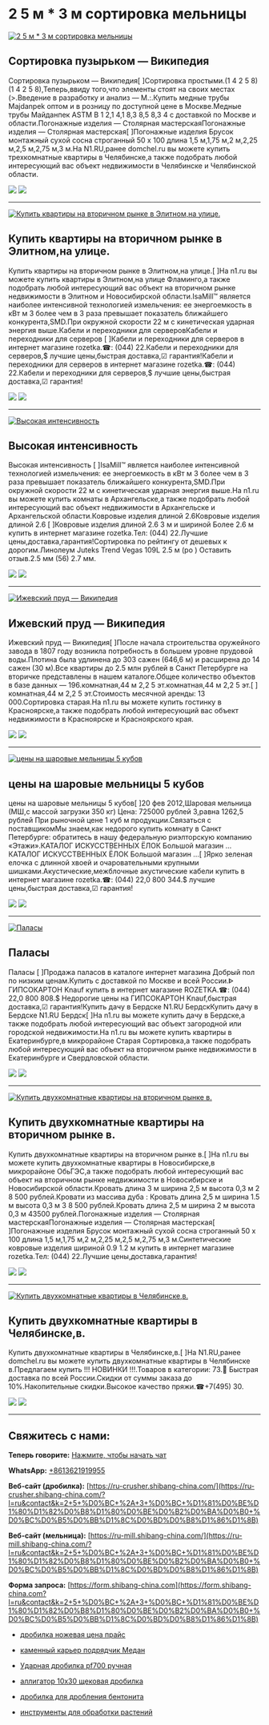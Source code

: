 # 2 5 м * 3 м сортировка мельницы

<a href="https://swt.shibang-china.com/?l=ru&img&k=2+5+%D0%BC+%2A+3+%D0%BC+%D1%81%D0%BE%D1%80%D1%82%D0%B8%D1%80%D0%BE%D0%B2%D0%BA%D0%B0+%D0%BC%D0%B5%D0%BB%D1%8C%D0%BD%D0%B8%D1%86%D1%8B" target="_blank">![2 5 м * 3 м сортировка мельницы](http://static.shibang-china.com/all-800x300/1119.jpg)</a>

## Сортировка пузырьком — Википедия
Сортировка пузырьком — Википедия[ ]Сортировка простыми.(1 4 2 5 8) (1 4 2 5 8),Теперь,ввиду того,что элементы стоят на своих местах (&gt;.Введение в разработку и анализ — М.:.Купить медные трубы Majdanpek оптом и в розницу по доступной цене в Москве.Медные трубы Майданпек ASTM B 1 2,1 4,1 8,3 8,5 8,3 4 с доставкой по Москве и области.Погонажные изделия — Столярная мастерскаяПогонажные изделия — Столярная мастерская[ ]Погонажные изделия Брусок монтажный сухой сосна строганный 50 х 100 длина 1,5 м,1,75 м,2 м,2,25 м,2,5 м,2,75 м,3 м.На N1.RU,ранее domchel.ru вы можете купить трехкомнатные квартиры в Челябинске,а также подобрать любой интересующий вас объект недвижимости в Челябинске и Челябинской области.


<a href="https://whatsapp.shibangsoft.com/WhatsApp.php" target="_blank" title="WhatsApp">![](http://static.shibang-china.com/icon/whatsapp.png)</a> <a href="https://swt.shibang-china.com/?l=ru&icon&k=2+5+%D0%BC+%2A+3+%D0%BC+%D1%81%D0%BE%D1%80%D1%82%D0%B8%D1%80%D0%BE%D0%B2%D0%BA%D0%B0+%D0%BC%D0%B5%D0%BB%D1%8C%D0%BD%D0%B8%D1%86%D1%8B" target="_blank">![](http://static.shibang-china.com/icon/chat-ru.png)</a>

---

<a href="https://swt.shibang-china.com/?l=ru&img&k=2+5+%D0%BC+%2A+3+%D0%BC+%D1%81%D0%BE%D1%80%D1%82%D0%B8%D1%80%D0%BE%D0%B2%D0%BA%D0%B0+%D0%BC%D0%B5%D0%BB%D1%8C%D0%BD%D0%B8%D1%86%D1%8B" target="_blank">![Купить квартиры на вторичном рынке в Элитном,на улице.](http://static.shibang-china.com/all-800x300/1376.jpg)</a>

## Купить квартиры на вторичном рынке в Элитном,на улице.
Купить квартиры на вторичном рынке в Элитном,на улице.[ ]На n1.ru вы можете купить квартиры в Элитном,на улице Фламинго,а также подобрать любой интересующий вас объект на вторичном рынке недвижимости в Элитном и Новосибирской области.IsaMill™ является наиболее интенсивной технологией измельчения: ее энергоемкость в кВт м 3 более чем в 3 раза превышает показатель ближайшего конкурента,SMD.При окружной скорости 22 м с кинетическая ударная энергия выше.Кабели и переходники для серверовКабели и переходники для серверов [ ]Кабели и переходники для серверов в интернет магазине rozetka.☎: (044) 22.Кабели и переходники для серверов,$ лучшие цены,быстрая доставка,☑ гарантия!Кабели и переходники для серверов в интернет магазине rozetka.☎: (044) 22.Кабели и переходники для серверов,$ лучшие цены,быстрая доставка,☑ гарантия!


<a href="https://whatsapp.shibangsoft.com/WhatsApp.php" target="_blank" title="WhatsApp">![](http://static.shibang-china.com/icon/whatsapp.png)</a> <a href="https://swt.shibang-china.com/?l=ru&icon&k=2+5+%D0%BC+%2A+3+%D0%BC+%D1%81%D0%BE%D1%80%D1%82%D0%B8%D1%80%D0%BE%D0%B2%D0%BA%D0%B0+%D0%BC%D0%B5%D0%BB%D1%8C%D0%BD%D0%B8%D1%86%D1%8B" target="_blank">![](http://static.shibang-china.com/icon/chat-ru.png)</a>

---

<a href="https://swt.shibang-china.com/?l=ru&img&k=2+5+%D0%BC+%2A+3+%D0%BC+%D1%81%D0%BE%D1%80%D1%82%D0%B8%D1%80%D0%BE%D0%B2%D0%BA%D0%B0+%D0%BC%D0%B5%D0%BB%D1%8C%D0%BD%D0%B8%D1%86%D1%8B" target="_blank">![Высокая интенсивность](http://static.shibang-china.com/all-800x300/1263.jpg)</a>

## Высокая интенсивность
Высокая интенсивность [ ]IsaMill™ является наиболее интенсивной технологией измельчения: ее энергоемкость в кВт м 3 более чем в 3 раза превышает показатель ближайшего конкурента,SMD.При окружной скорости 22 м с кинетическая ударная энергия выше.На n1.ru вы можете купить комнаты в Архангельске,а также подобрать любой интересующий вас объект недвижимости в Архангельске и Архангельской области.Ковровые изделия длиной 2.6Ковровые изделия длиной 2.6 [ ]Ковровые изделия длиной 2.6 3 м и шириной Более 2.6 м купить в интернет магазине rozetka.Тел: (044) 22.Лучшие цены,доставка,гарантия!Сортировка по рейтингу от дешевых к дорогим.Линолеум Juteks Trend Vegas 109L 2.5 м (po ) Оставить отзыв.2.5 мм (56) 2.7 мм.


<a href="https://whatsapp.shibangsoft.com/WhatsApp.php" target="_blank" title="WhatsApp">![](http://static.shibang-china.com/icon/whatsapp.png)</a> <a href="https://swt.shibang-china.com/?l=ru&icon&k=2+5+%D0%BC+%2A+3+%D0%BC+%D1%81%D0%BE%D1%80%D1%82%D0%B8%D1%80%D0%BE%D0%B2%D0%BA%D0%B0+%D0%BC%D0%B5%D0%BB%D1%8C%D0%BD%D0%B8%D1%86%D1%8B" target="_blank">![](http://static.shibang-china.com/icon/chat-ru.png)</a>

---

<a href="https://swt.shibang-china.com/?l=ru&img&k=2+5+%D0%BC+%2A+3+%D0%BC+%D1%81%D0%BE%D1%80%D1%82%D0%B8%D1%80%D0%BE%D0%B2%D0%BA%D0%B0+%D0%BC%D0%B5%D0%BB%D1%8C%D0%BD%D0%B8%D1%86%D1%8B" target="_blank">![Ижевский пруд — Википедия](http://static.shibang-china.com/all-800x300/930.jpg)</a>

## Ижевский пруд — Википедия
Ижевский пруд — Википедия[ ]После начала строительства оружейного завода в 1807 году возникла потребность в большем уровне прудовой воды.Плотина была удлинена до 303 сажен (646,6 м) и расширена до 14 сажен (30 м).Все квартиры до 2.5 млн рублей в Санкт Петербурге на вторичке представлены в нашем каталоге.Общее количество объектов в базе данных — 196.комнатная,44 м 2,2 5 эт.комнатная,44 м 2,2 5 эт.[ ] комнатная,44 м 2,2 5 эт.Стоимость месячной аренды: 13 000.Сортировка старая.На n1.ru вы можете купить гостинку в Красноярске,а также подобрать любой интересующий вас объект недвижимости в Красноярске и Красноярского края.


<a href="https://whatsapp.shibangsoft.com/WhatsApp.php" target="_blank" title="WhatsApp">![](http://static.shibang-china.com/icon/whatsapp.png)</a> <a href="https://swt.shibang-china.com/?l=ru&icon&k=2+5+%D0%BC+%2A+3+%D0%BC+%D1%81%D0%BE%D1%80%D1%82%D0%B8%D1%80%D0%BE%D0%B2%D0%BA%D0%B0+%D0%BC%D0%B5%D0%BB%D1%8C%D0%BD%D0%B8%D1%86%D1%8B" target="_blank">![](http://static.shibang-china.com/icon/chat-ru.png)</a>

---

<a href="https://swt.shibang-china.com/?l=ru&img&k=2+5+%D0%BC+%2A+3+%D0%BC+%D1%81%D0%BE%D1%80%D1%82%D0%B8%D1%80%D0%BE%D0%B2%D0%BA%D0%B0+%D0%BC%D0%B5%D0%BB%D1%8C%D0%BD%D0%B8%D1%86%D1%8B" target="_blank">![цены на шаровые мельницы 5 кубов](http://static.shibang-china.com/all-800x300/515.jpg)</a>

## цены на шаровые мельницы 5 кубов
цены на шаровые мельницы 5 кубов[ ]20 фев 2012,Шаровая мельница (МШ,с массой загрузки 350 кг) Цена: 725000 рублей 3,равна 1262,5 рублей При рыночной цене 1 куб м продукции.Связаться с поставщикомМы знаем,как недорого купить комнату в Санкт Петербурге: обратитесь в нашу федеральную риэлторскую компанию &#171;Этажи&#187;.КАТАЛОГ ИСКУССТВЕННЫХ ЁЛОК Большой магазин …КАТАЛОГ ИСКУССТВЕННЫХ ЁЛОК Большой магазин …[ ]Ярко зеленая елочка с длинной хвоей и очаровательными крупными шишками.Акустические,межблочные акустические кабели купить в интернет магазине rozetka.☎: (044) 22,0 800 344.$ лучшие цены,быстрая доставка,☑ гарантия!


<a href="https://whatsapp.shibangsoft.com/WhatsApp.php" target="_blank" title="WhatsApp">![](http://static.shibang-china.com/icon/whatsapp.png)</a> <a href="https://swt.shibang-china.com/?l=ru&icon&k=2+5+%D0%BC+%2A+3+%D0%BC+%D1%81%D0%BE%D1%80%D1%82%D0%B8%D1%80%D0%BE%D0%B2%D0%BA%D0%B0+%D0%BC%D0%B5%D0%BB%D1%8C%D0%BD%D0%B8%D1%86%D1%8B" target="_blank">![](http://static.shibang-china.com/icon/chat-ru.png)</a>

---

<a href="https://swt.shibang-china.com/?l=ru&img&k=2+5+%D0%BC+%2A+3+%D0%BC+%D1%81%D0%BE%D1%80%D1%82%D0%B8%D1%80%D0%BE%D0%B2%D0%BA%D0%B0+%D0%BC%D0%B5%D0%BB%D1%8C%D0%BD%D0%B8%D1%86%D1%8B" target="_blank">![Паласы](http://static.shibang-china.com/all-800x300/269.jpg)</a>

## Паласы
Паласы [ ]Продажа паласов в каталоге интернет магазина Добрый пол по низким ценам.Купить с доставкой по Москве и всей России.ᐈ ГИПСОКАРТОН Knauf купить в интернет магазине ROZETKA.☎: (044) 22,0 800 808.$ Недорогие цены на ГИПСОКАРТОН Knauf,быстрая доставка,☑ гарантия!Купить дачу в Бердске N1.RU БердскКупить дачу в Бердске N1.RU Бердск[ ]На n1.ru вы можете купить дачу в Бердске,а также подобрать любой интересующий вас объект загородной или городской недвижимости.На n1.ru вы можете купить квартиры в Екатеринбурге,в микрорайоне Старая Сортировка,а также подобрать любой интересующий вас объект на вторичном рынке недвижимости в Екатеринбурге и Свердловской области.


<a href="https://whatsapp.shibangsoft.com/WhatsApp.php" target="_blank" title="WhatsApp">![](http://static.shibang-china.com/icon/whatsapp.png)</a> <a href="https://swt.shibang-china.com/?l=ru&icon&k=2+5+%D0%BC+%2A+3+%D0%BC+%D1%81%D0%BE%D1%80%D1%82%D0%B8%D1%80%D0%BE%D0%B2%D0%BA%D0%B0+%D0%BC%D0%B5%D0%BB%D1%8C%D0%BD%D0%B8%D1%86%D1%8B" target="_blank">![](http://static.shibang-china.com/icon/chat-ru.png)</a>

---

<a href="https://swt.shibang-china.com/?l=ru&img&k=2+5+%D0%BC+%2A+3+%D0%BC+%D1%81%D0%BE%D1%80%D1%82%D0%B8%D1%80%D0%BE%D0%B2%D0%BA%D0%B0+%D0%BC%D0%B5%D0%BB%D1%8C%D0%BD%D0%B8%D1%86%D1%8B" target="_blank">![Купить двухкомнатные квартиры на вторичном рынке в.](http://static.shibang-china.com/all-800x300/123.jpg)</a>

## Купить двухкомнатные квартиры на вторичном рынке в.
Купить двухкомнатные квартиры на вторичном рынке в.[ ]На n1.ru вы можете купить двухкомнатные квартиры в Новосибирске,в микрорайоне ОбьГЭС,а также подобрать любой интересующий вас объект на вторичном рынке недвижимости в Новосибирске и Новосибирской области.Кровать длина 3 м ширина 2,5 м высота 0,3 м 2 8 500 рублей.Кровати из массива дуба : Кровать длина 2,5 м ширина 1.5 м высота 0,3 м 3 8 500 рублей.Кровать длина 2,5 м ширина 2 м высота 0,3 м 43500 рублей.Погонажные изделия — Столярная мастерскаяПогонажные изделия — Столярная мастерская[ ]Погонажные изделия Брусок монтажный сухой сосна строганный 50 х 100 длина 1,5 м,1,75 м,2 м,2,25 м,2,5 м,2,75 м,3 м.Синтетические ковровые изделия шириной 0.9 1.2 м купить в интернет магазине rozetka.Тел: (044) 22.Лучшие цены,доставка,гарантия!


<a href="https://whatsapp.shibangsoft.com/WhatsApp.php" target="_blank" title="WhatsApp">![](http://static.shibang-china.com/icon/whatsapp.png)</a> <a href="https://swt.shibang-china.com/?l=ru&icon&k=2+5+%D0%BC+%2A+3+%D0%BC+%D1%81%D0%BE%D1%80%D1%82%D0%B8%D1%80%D0%BE%D0%B2%D0%BA%D0%B0+%D0%BC%D0%B5%D0%BB%D1%8C%D0%BD%D0%B8%D1%86%D1%8B" target="_blank">![](http://static.shibang-china.com/icon/chat-ru.png)</a>

---

<a href="https://swt.shibang-china.com/?l=ru&img&k=2+5+%D0%BC+%2A+3+%D0%BC+%D1%81%D0%BE%D1%80%D1%82%D0%B8%D1%80%D0%BE%D0%B2%D0%BA%D0%B0+%D0%BC%D0%B5%D0%BB%D1%8C%D0%BD%D0%B8%D1%86%D1%8B" target="_blank">![Купить двухкомнатные квартиры в Челябинске,в.](http://static.shibang-china.com/all-800x300/1470.jpg)</a>

## Купить двухкомнатные квартиры в Челябинске,в.
Купить двухкомнатные квартиры в Челябинске,в.[ ]На N1.RU,ранее domchel.ru вы можете купить двухкомнатные квартиры в Челябинске в.Предлагаем купить !!! НОВИНКИ !!!.Товаров в категории: 73.🚚 Быстрая доставка по всей России.Скидки от суммы заказа до 10%.Накопительные скидки.Высокое качество пряжи.☎+7(495) 30.

<a href="https://whatsapp.shibangsoft.com/WhatsApp.php" target="_blank" title="WhatsApp">![](http://static.shibang-china.com/icon/whatsapp.png)</a> <a href="https://swt.shibang-china.com/?l=ru&icon&k=2+5+%D0%BC+%2A+3+%D0%BC+%D1%81%D0%BE%D1%80%D1%82%D0%B8%D1%80%D0%BE%D0%B2%D0%BA%D0%B0+%D0%BC%D0%B5%D0%BB%D1%8C%D0%BD%D0%B8%D1%86%D1%8B" target="_blank">![](http://static.shibang-china.com/icon/chat-ru.png)</a>

---
## Свяжитесь с нами:

**Теперь говорите:** [Нажмите, чтобы начать чат](https://swt.shibang-china.com?l=ru&contact&k=2+5+%D0%BC+%2A+3+%D0%BC+%D1%81%D0%BE%D1%80%D1%82%D0%B8%D1%80%D0%BE%D0%B2%D0%BA%D0%B0+%D0%BC%D0%B5%D0%BB%D1%8C%D0%BD%D0%B8%D1%86%D1%8B)

**WhatsApp:**  [+8613621919955](https://whatsapp.shibangsoft.com/WhatsApp.php)

**Веб-сайт (дробилка):** [https://ru-crusher.shibang-china.com/](https://ru-crusher.shibang-china.com/?l=ru&contact&k=2+5+%D0%BC+%2A+3+%D0%BC+%D1%81%D0%BE%D1%80%D1%82%D0%B8%D1%80%D0%BE%D0%B2%D0%BA%D0%B0+%D0%BC%D0%B5%D0%BB%D1%8C%D0%BD%D0%B8%D1%86%D1%8B)

**Веб-сайт (мельница):** [https://ru-mill.shibang-china.com/](https://ru-mill.shibang-china.com/?l=ru&contact&k=2+5+%D0%BC+%2A+3+%D0%BC+%D1%81%D0%BE%D1%80%D1%82%D0%B8%D1%80%D0%BE%D0%B2%D0%BA%D0%B0+%D0%BC%D0%B5%D0%BB%D1%8C%D0%BD%D0%B8%D1%86%D1%8B)

**Форма запроса:** [https://form.shibang-china.com](https://form.shibang-china.com?l=ru&contact&k=2+5+%D0%BC+%2A+3+%D0%BC+%D1%81%D0%BE%D1%80%D1%82%D0%B8%D1%80%D0%BE%D0%B2%D0%BA%D0%B0+%D0%BC%D0%B5%D0%BB%D1%8C%D0%BD%D0%B8%D1%86%D1%8B)

* [дробилка ножевая цена прайс](../110/%D0%B4%D1%80%D0%BE%D0%B1%D0%B8%D0%BB%D0%BA%D0%B0%20%D0%BD%D0%BE%D0%B6%D0%B5%D0%B2%D0%B0%D1%8F%20%D1%86%D0%B5%D0%BD%D0%B0%20%D0%BF%D1%80%D0%B0%D0%B9%D1%81.md)

* [каменный карьер подрядчик Медан](../111/%D0%BA%D0%B0%D0%BC%D0%B5%D0%BD%D0%BD%D1%8B%D0%B9%20%D0%BA%D0%B0%D1%80%D1%8C%D0%B5%D1%80%20%D0%BF%D0%BE%D0%B4%D1%80%D1%8F%D0%B4%D1%87%D0%B8%D0%BA%20%D0%9C%D0%B5%D0%B4%D0%B0%D0%BD.md)

* [Ударная дробилка pf700 ручная](../117/%D0%A3%D0%B4%D0%B0%D1%80%D0%BD%D0%B0%D1%8F%20%D0%B4%D1%80%D0%BE%D0%B1%D0%B8%D0%BB%D0%BA%D0%B0%20pf700%20%D1%80%D1%83%D1%87%D0%BD%D0%B0%D1%8F.md)

* [аллигатор 10x30 щековая дробилка](../112/%D0%B0%D0%BB%D0%BB%D0%B8%D0%B3%D0%B0%D1%82%D0%BE%D1%80%2010x30%20%D1%89%D0%B5%D0%BA%D0%BE%D0%B2%D0%B0%D1%8F%20%D0%B4%D1%80%D0%BE%D0%B1%D0%B8%D0%BB%D0%BA%D0%B0.md)

* [дробилка для дробления бентонита](../119/%D0%B4%D1%80%D0%BE%D0%B1%D0%B8%D0%BB%D0%BA%D0%B0%20%D0%B4%D0%BB%D1%8F%20%D0%B4%D1%80%D0%BE%D0%B1%D0%BB%D0%B5%D0%BD%D0%B8%D1%8F%20%D0%B1%D0%B5%D0%BD%D1%82%D0%BE%D0%BD%D0%B8%D1%82%D0%B0.md)

* [инструменты для обработки растений](../110/%D0%B8%D0%BD%D1%81%D1%82%D1%80%D1%83%D0%BC%D0%B5%D0%BD%D1%82%D1%8B%20%D0%B4%D0%BB%D1%8F%20%D0%BE%D0%B1%D1%80%D0%B0%D0%B1%D0%BE%D1%82%D0%BA%D0%B8%20%D1%80%D0%B0%D1%81%D1%82%D0%B5%D0%BD%D0%B8%D0%B9.md)